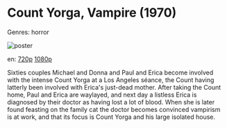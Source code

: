 # Count Yorga, Vampire (1970)

Genres: horror

![poster](http://image.tmdb.org/t/p/w500/28R2801F20jiTcQyqnGmQPdRmPv.jpg)

en:
  [720p](magnet:?xt=urn:btih:16FFC3178AA50EDFAC5663F615CE5266F662D841&tr=udp://glotorrents.pw:6969/announce&tr=udp://tracker.opentrackr.org:1337/announce&tr=udp://torrent.gresille.org:80/announce&tr=udp://tracker.openbittorrent.com:80&tr=udp://tracker.coppersurfer.tk:6969&tr=udp://tracker.leechers-paradise.org:6969&tr=udp://p4p.arenabg.ch:1337&tr=udp://tracker.internetwarriors.net:1337)
  [1080p](magnet:?xt=urn:btih:EFC220C26E0B7D4D93E3E04EDCE6AFCD824A673E&tr=udp://glotorrents.pw:6969/announce&tr=udp://tracker.opentrackr.org:1337/announce&tr=udp://torrent.gresille.org:80/announce&tr=udp://tracker.openbittorrent.com:80&tr=udp://tracker.coppersurfer.tk:6969&tr=udp://tracker.leechers-paradise.org:6969&tr=udp://p4p.arenabg.ch:1337&tr=udp://tracker.internetwarriors.net:1337)
  


Sixties couples Michael and Donna and Paul and Erica become involved with the intense Count Yorga at a Los Angeles séance, the Count having latterly been involved with Erica's just-dead mother. After taking the Count home, Paul and Erica are waylayed, and next day a listless Erica is diagnosed by their doctor as having lost a lot of blood. When she is later found feasting on the family cat the doctor becomes convinced vampirism is at work, and that its focus is Count Yorga and his large isolated house.